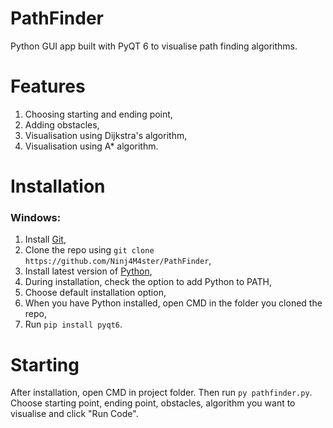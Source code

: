 # PathFinder
Python GUI app built with PyQT 6 to visualise path finding algorithms.

# Features
  1. Choosing starting and ending point,
  2. Adding obstacles,
  3. Visualisation using Dijkstra's algorithm,
  4. Visualisation using A* algorithm.

# Installation
### Windows:
  1. Install [Git](https://git-scm.com/download/win),
  2. Clone the repo using `git clone https://github.com/Ninj4M4ster/PathFinder`,
  3. Install latest version of [Python](https://www.python.org/downloads/),
  4. During installation, check the option to add Python to PATH,
  5. Choose default installation option,
  6. When you have Python installed, open CMD in the folder you cloned the repo,
  7. Run `pip install pyqt6`.
 
# Starting
After installation, open CMD in project folder. Then run `py pathfinder.py`.  
Choose starting point, ending point, obstacles, algorithm you want to visualise and click "Run Code".
